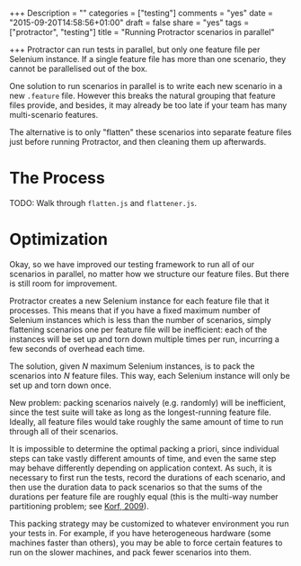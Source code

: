 +++
Description = ""
categories = ["testing"]
comments = "yes"
date = "2015-09-20T14:58:56+01:00"
draft = false
share = "yes"
tags = ["protractor", "testing"]
title = "Running Protractor scenarios in parallel"

+++
Protractor can run tests in parallel, but only one feature file per Selenium instance. If a single
feature file has more than one scenario, they cannot be parallelised out of the box.

One solution to run scenarios in parallel is to write each new scenario in a new `.feature` file.
However this breaks the natural grouping that feature files provide, and besides, it may already be
too late if your team has many multi-scenario features.

The alternative is to only "flatten" these scenarios into separate feature files just before running
Protractor, and then cleaning them up afterwards.

# The Process

TODO: Walk through `flatten.js` and `flattener.js`.

# Optimization

Okay, so we have improved our testing framework to run all of our scenarios in parallel, no matter
how we structure our feature files. But there is still room for improvement.

Protractor creates a new Selenium instance for each feature file that it processes. This means that
if you have a fixed maximum number of Selenium instances which is less than the number of scenarios,
simply flattening scenarios one per feature file will be inefficient: each of the instances will be
set up and torn down multiple times per run, incurring a few seconds of overhead each time.

The solution, given *N* maximum Selenium instances, is to pack the scenarios into *N* feature files.
This way, each Selenium instance will only be set up and torn down once.

New problem: packing scenarios naively (e.g. randomly) will be inefficient, since the test suite
will take as long as the longest-running feature file. Ideally, all feature files would take roughly
the same amount of time to run through all of their scenarios.

It is impossible to determine the optimal packing a priori, since individual steps can take vastly
different amounts of time, and even the same step may behave differently depending on application 
context. As such, it is necessary to first run the tests, record the durations of each scenario, and
then use the duration data to pack scenarios so that the sums of the durations per feature file are
roughly equal (this is the multi-way number partitioning problem; see [Korf, 2009][korf]).

This packing strategy may be customized to whatever environment you run your tests in. For example,
if you have heterogeneous hardware (some machines faster than others), you may be able to force 
certain features to run on the slower machines, and pack fewer scenarios into them.


[korf]: http://citeseerx.ist.psu.edu/viewdoc/download?doi=10.1.1.150.2326&rep=rep1&type=pdf